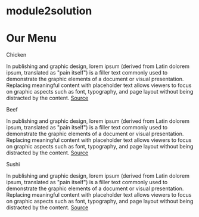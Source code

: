 # module2solution
 <!doctype html>
<html>
<head>
<link rel="stylesheet" href="module2styles.css">
<meta charset="utf-8">
<meta name='viewport' content='width=device-width, initial-scale=1'>
<title>Module 2 solution</title>
</head>
<body>
<h1>Our Menu</h1>
<div class='row'>
	<div class='col-lg-4 col-md-6 sx-12'>
		<div class='section'>
			<span id='nr1'>Chicken</span>
				<p>In publishing and graphic design, lorem ipsum (derived from Latin dolorem ipsum, translated as "pain itself") is a filler text commonly used to demonstrate the graphic elements of a document or visual presentation. Replacing meaningful content with placeholder text allows viewers to focus on graphic aspects such as font, typography, and page layout without being distracted by the content. <a href='https://en.wikipedia.org/wiki/Lorem_ipsum' target='blank' title='Source'>Source</a></p>
		</div>
	</div>
	<div class='col-lg-4 col-md-6 sx-12'>
		<div class='section'>
			<span id='nr2'>Beef</span>
				<p>In publishing and graphic design, lorem ipsum (derived from Latin dolorem ipsum, translated as "pain itself") is a filler text commonly used to demonstrate the graphic elements of a document or visual presentation. Replacing meaningful content with placeholder text allows viewers to focus on graphic aspects such as font, typography, and page layout without being distracted by the content. <a href='https://en.wikipedia.org/wiki/Lorem_ipsum' target='blank' title='Source'>Source</a></p>
		</div>
	</div>
	<div class='col-lg-4 col-md-12 sx-12'>
		<div class='section'>
			<span id='nr3'>Sushi</span>
				<p>In publishing and graphic design, lorem ipsum (derived from Latin dolorem ipsum, translated as "pain itself") is a filler text commonly used to demonstrate the graphic elements of a document or visual presentation. Replacing meaningful content with placeholder text allows viewers to focus on graphic aspects such as font, typography, and page layout without being distracted by the content. <a href='https://en.wikipedia.org/wiki/Lorem_ipsum' target='blank' title='Source'>Source</a></p>
		</div>
	</div>
</div>
</body>
</html>
